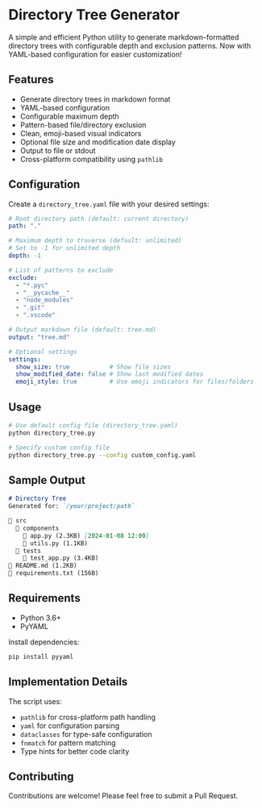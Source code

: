 # Directory Tree Generator

A simple and efficient Python utility to generate markdown-formatted directory trees with configurable depth and exclusion patterns. Now with YAML-based configuration for easier customization!

## Features

- Generate directory trees in markdown format
- YAML-based configuration
- Configurable maximum depth
- Pattern-based file/directory exclusion
- Clean, emoji-based visual indicators
- Optional file size and modification date display
- Output to file or stdout
- Cross-platform compatibility using `pathlib`

## Configuration

Create a `directory_tree.yaml` file with your desired settings:

```yaml
# Root directory path (default: current directory)
path: "."

# Maximum depth to traverse (default: unlimited)
# Set to -1 for unlimited depth
depth: -1

# List of patterns to exclude
exclude:
  - "*.pyc"
  - "__pycache__"
  - "node_modules"
  - ".git"
  - ".vscode"

# Output markdown file (default: tree.md)
output: "tree.md"

# Optional settings
settings:
  show_size: true           # Show file sizes
  show_modified_date: false # Show last modified dates
  emoji_style: true         # Use emoji indicators for files/folders
```

## Usage

```bash
# Use default config file (directory_tree.yaml)
python directory_tree.py

# Specify custom config file
python directory_tree.py --config custom_config.yaml
```

## Sample Output

```markdown
# Directory Tree
Generated for: `/your/project/path`

📁 src
  📁 components
    📄 app.py (2.3KB) [2024-01-08 12:00]
    📄 utils.py (1.1KB)
  📁 tests
    📄 test_app.py (3.4KB)
📄 README.md (1.2KB)
📄 requirements.txt (156B)
```

## Requirements

- Python 3.6+
- PyYAML

Install dependencies:
```bash
pip install pyyaml
```

## Implementation Details

The script uses:
- `pathlib` for cross-platform path handling
- `yaml` for configuration parsing
- `dataclasses` for type-safe configuration
- `fnmatch` for pattern matching
- Type hints for better code clarity

## Contributing

Contributions are welcome! Please feel free to submit a Pull Request.